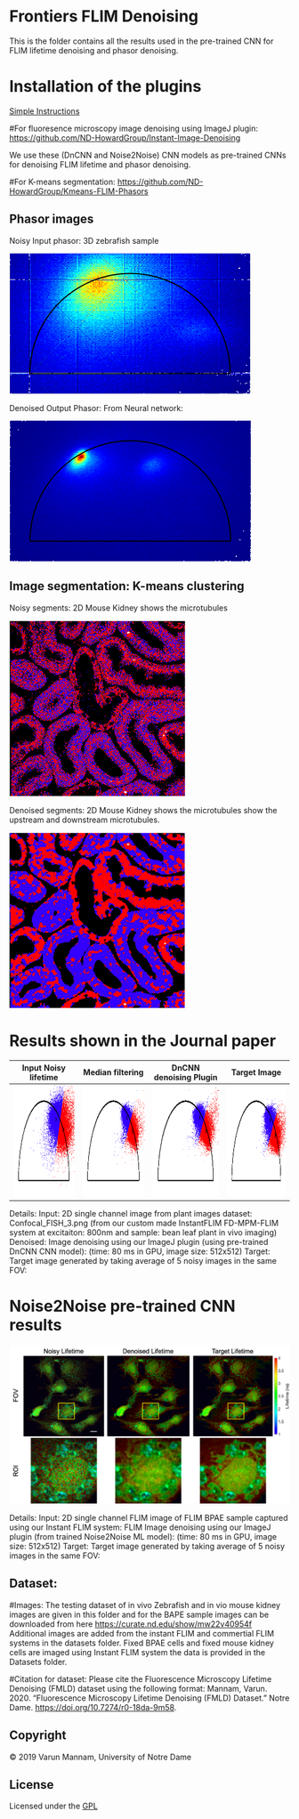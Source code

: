 # Frontiers FLIM Denoising
This is the folder contains all the results used in the pre-trained CNN for FLIM lifetime denoising and phasor denoising.

# Installation of the plugins
[Simple Instructions](https://github.com/ND-HowardGroup/Instant-Image-Denoising/blob/master/Plugins/Instructions_to_Install_Image_denoising_plugins.docx)

#For fluoresence microscopy image denoising using ImageJ plugin: 
https://github.com/ND-HowardGroup/Instant-Image-Denoising

We use these (DnCNN and Noise2Noise) CNN models as pre-trained CNNs for denoising FLIM lifetime and phasor denoising. 

#For K-means segmentation: 
https://github.com/ND-HowardGroup/Kmeans-FLIM-Phasors


## Phasor images
Noisy Input phasor: 3D zebrafish sample

![](In_Vivo_imaging_samples/Zebrafish_data/Phasor_clustering/Phasors_raw_denoised/imagePhasorHistogram.png)

Denoised Output Phasor: From Neural network: 

![](In_Vivo_imaging_samples/Zebrafish_data/Phasor_clustering/Phasors_raw_denoised/imagePhasorHistogram_denoised.png)

## Image segmentation: K-means clustering
Noisy segments: 2D Mouse Kidney shows the microtubules

![](In_Vivo_imaging_samples/Mouse_kidney_data/Overlapped_segments_raw_denoised/Noisy_Segments.png)

Denoised segments: 2D Mouse Kidney shows the microtubules show the upstream and downstream microtubules.

![](In_Vivo_imaging_samples/Mouse_kidney_data/Overlapped_segments_raw_denoised/Denosied_Segments.png)


# Results shown in the Journal paper

Input Noisy lifetime       | Median filtering          | DnCNN denoising Plugin    | Target Image 		         |	
:-------------------------:|:-------------------------:|:-------------------------:|:-------------------------:|
<img src="In_Vivo_imaging_samples/Plant_imaging_data/Phasor_clustering/plant_images_mid_layer/raw_data2_imagePhasorCluster.tif" width="200" height="200" />   |  <img src="In_Vivo_imaging_samples/Plant_imaging_data/Phasor_clustering/plant_images_mid_layer/median_data2_imagePhasorCluster.tif" width="200" height="200" />| <img src="In_Vivo_imaging_samples/Plant_imaging_data/Phasor_clustering/plant_images_mid_layer/dncnn_data2_imagePhasorCluster.tif" width="200" height="200" /> | <img src="In_Vivo_imaging_samples/Plant_imaging_data/Phasor_clustering/plant_images_mid_layer/gt_data2_imagePhasorCluster.tif" width="200" height="200" />|


Details: 
Input: 2D single channel image from plant images dataset: Confocal_FISH_3.png (from our custom made InstantFLIM FD-MPM-FLIM system at excitaiton: 800nm and sample: bean leaf plant in vivo imaging)
Denoised: Image denoising using our ImageJ plugin (using pre-trained DnCNN CNN model): (time: 80 ms in GPU, image size: 512x512)
Target: Target image generated by taking average of 5 noisy images in the same FOV: 

# Noise2Noise pre-trained CNN results
![](Ex_Vivo_imaging_samples/Noise2Noise_results_BPAE_sample/Lifetime_denoising_Noise2Noise_BPAE.png)

Details: 
Input: 2D single channel FLIM image of FLIM BPAE sample captured using our Instant FLIM system:
FLIM Image denoising using our ImageJ plugin (from trained Noise2Noise ML model): (time: 80 ms in GPU, image size: 512x512)
Target: Target image generated by taking average of 5 noisy images in the same FOV: 

## Dataset:
#Images: The testing dataset of in vivo Zebrafish and in vio mouse kidney images are given in this folder and for the BAPE sample images can be downloaded from here https://curate.nd.edu/show/mw22v40954f
Additional images are added from the instant FLIM and commertial FLIM systems in the datasets folder. Fixed BPAE cells and fixed mouse kidney cells are imaged using Instant FLIM system the data is provided in the Datasets folder. 

#Citation for dataset: Please cite the Fluorescence Microscopy Lifetime Denoising (FMLD) dataset using the following format: Mannam, Varun. 2020. “Fluorescence Microscopy Lifetime Denoising (FMLD) Dataset.” Notre Dame. https://doi.org/10.7274/r0-18da-9m58.


## **Copyright**

© 2019 Varun Mannam, University of Notre Dame  

## **License**

Licensed under the [GPL](https://github.com/ND-HowardGroup/Frontiers-FLIM-Denoising/blob/main/LICENSE)
